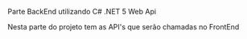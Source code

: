 Parte BackEnd utilizando C# .NET 5 Web Api

Nesta parte do projeto tem as API's que serão chamadas no FrontEnd


